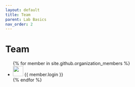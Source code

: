 ```yaml
---
layout: default
title: Team
parent: Lab Basics
nav_order: 2
---
```


# Team

<ul>
{% for member in site.github.organization_members %}
  <li>
    <img src="{{ member.avatar_url }}" width="32" height="32" /> {{ member.login }}
  </li>
{% endfor %}
</ul>